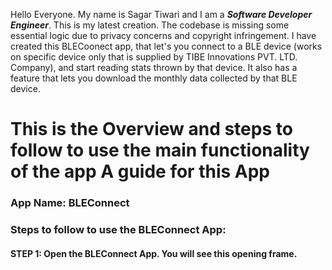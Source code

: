 Hello Everyone. My name is Sagar Tiwari and I am a ***Software Developer Engineer***.
This is my latest creation.
The codebase is missing some essential logic due to privacy concerns and copyright infringement.
I have created this BLECoonect app, that let's you connect to a BLE device (works on specific device only that is supplied by TIBE Innovations PVT. LTD. Company), and start reading stats thrown by that device.
It also has a feature that lets you download the monthly data collected by that BLE device.


<h1>This is the Overview and steps to follow to use the main functionality of the app <span>A guide for this App</span></h1>




<h3>App Name: BLEConnect</h3>

<h3>Steps to follow to use the BLEConnect App:</h3>

<h4><bold>STEP 1:</bold> Open the BLEConnect App. You will see this opening frame.</h4>
